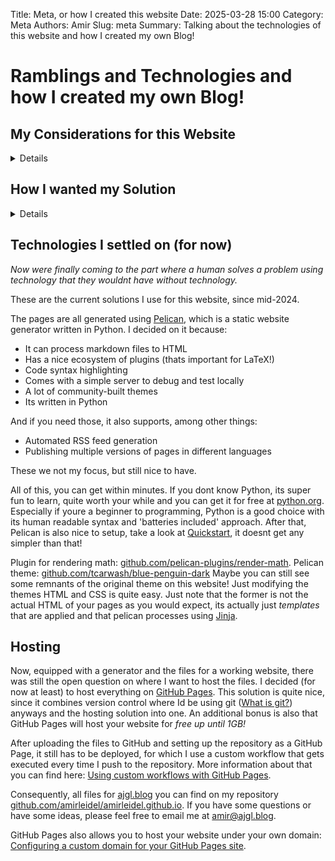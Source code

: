 Title: Meta, or how I created this website
Date: 2025-03-28 15:00
Category: Meta
Authors: Amir
Slug: meta
Summary: Talking about the technologies of this website and how I created my own Blog!

# Ramblings and Technologies and how I created my own Blog!

## My Considerations for this Website

<details>

This blog was actually started in September of 2021. Back then already, I wanted a place where I can post my own projects and thoughts outside of social media. The reason for that being that I think all major services that offer you creating own little account and making posts being too restrictive. Many of my thoughts use mathematical notation, so one of the things Id definetely like to be able to do is typing in LaTeX. Platforms like Xitter or Reddit dont support that at all. Therefore the people on there make do by posting the equations either as images (which is stupid) or typing them out in Unicode. Reddit does even support simple formatting for superscripts and subscripts, so there is that. But in the end, typing math using Unicode only is still far too restrictive, tedious and can make expressions unnecessarily long. <br><br>

Next off, I think that pure calculations are very boring and useless if there is no way to properly illustrate them, be it with diagrams and graphs or rendering images. If you can demonstrate something, then you should probably just do exactly that. So, Id like to be able to insert images whereever in-between the text of posts. Also, a common format for vector diagrams, which scale as you zomm in, is SVG. So the page should support the use of that (reddit does not btw). <br><br>

Further features that I wanted were being able to insert verbatim text with code highlighting. This is great if you want to display a program or just a section of it, with highlighting just as inside a code editor, making it far more readable. Also, the ability to insert links to your sources and further reading is very powerful. <br><br>

Honestly, I could just go on and on, the conclusion is the same, if you want to be able to do stuff your own way, just make your own website! 

</details>

## How I wanted my Solution

<details>
However, making my own website confronted me with some problems that I wanted to minimize in their impact. First being that I didnt have much experience in HTML and CSS. They are not hard to learn, lets admit that, but I wanted to keep the focus first and foremost on creating posts. If I fall in love with HTML and CSS during that process, thats a nice bonus! There should be minimal time for setup and everything should work 'out of the box'. Which means, that I wanted to be able to start with a barebones experience, that nonetheless be able to support any kind of features I want to add. <br><br>

Luckily, there are website generators. So what you can do with these, is, that you can write posts with text and images and all in an easily readable format like markdown. After that, the website generator takes these files and generates HTML files with their CSS that you can serve on your own website. <br><br>

And regarding the site itself, if it can start as a barebones experience, it just doesnt need much interactivity and in turn it should not rely on any server-side scripting or logic at all. Such a website is called a static webpage and it gets send to your client exactly as you have prepared it. However, the adjective static is not even fully correct here, since even static webpages can have interactive elements via JavaScript, that are run on your clients side. So, static websites are more capable than their name suggests! 

</details>

## Technologies I settled on (for now)

*Now were finally coming to the part where a human solves a problem using technology that they wouldnt have without technology.*

These are the current solutions I use for this website, since mid-2024.

The pages are all generated using [Pelican](https://getpelican.com/), which is a static website generator written in Python. I decided on it because:

- It can process markdown files to HTML
- Has a nice ecosystem of plugins (thats important for LaTeX!)
- Code syntax highlighting
- Comes with a simple server to debug and test locally
- A lot of community-built themes
- Its written in Python 

And if you need those, it also supports, among other things:

- Automated RSS feed generation 
- Publishing multiple versions of pages in different languages

These we not my focus, but still nice to have.

All of this, you can get within minutes. If you dont know Python, its super fun to learn, quite worth your while and you can get it for free at [python.org](https://www.python.org/downloads/). Especially if youre a beginner to programming, Python is a good choice with its human readable syntax and 'batteries included' approach. After that, Pelican is also nice to setup, take a look at [Quickstart](https://docs.getpelican.com/en/latest/quickstart.html#installation), it doesnt get any simpler than that!

Plugin for rendering math: [github.com/pelican-plugins/render-math](https://github.com/pelican-plugins/render-math). Pelican theme: [github.com/tcarwash/blue-penguin-dark](https://github.com/tcarwash/blue-penguin-dark) Maybe you can still see some remnants of the original theme on this website! Just modifying the themes HTML and CSS is quite easy. Just note that the former is not the actual HTML of your pages as you would expect, its actually just *templates* that are applied and that pelican processes using [Jinja](https://jinja.palletsprojects.com/en/stable/).

## Hosting 

Now, equipped with a generator and the files for a working website, there was still the open question on where I want to host the files. I decided (for now at least) to host everything on [GitHub Pages](https://pages.github.com/). This solution is quite nice, since it combines version control where Id be using git ([What is git?](https://www.w3schools.com/git/git_intro.asp?remote=github)) anyways and the hosting solution into one. An additional bonus is also that GitHub Pages will host your website for *free up until 1GB!*

After uploading the files to GitHub and setting up the repository as a GitHub Page, it still has to be deployed, for which I use a custom workflow that gets executed every time I push to the repository. More information about that you can find here: [Using custom workflows with GitHub Pages](https://docs.github.com/en/pages/getting-started-with-github-pages/using-custom-workflows-with-github-pages).

Consequently, all files for [ajgl.blog](https://ajgl.blog/) you can find on my repository [github.com/amirleidel/amirleidel.github.io](https://github.com/amirleidel/amirleidel.github.io). If you have some questions or have some ideas, please feel free to email me at [amir@ajgl.blog](mailto:amir@ajgl.blog).

GitHub Pages also allows you to host your website under your own domain: [Configuring a custom domain for your GitHub Pages site](https://docs.github.com/en/pages/configuring-a-custom-domain-for-your-github-pages-site).
